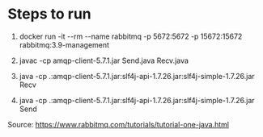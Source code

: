 # Steps to run

1. docker run -it --rm --name rabbitmq -p 5672:5672 -p 15672:15672 rabbitmq:3.9-management

1. javac -cp amqp-client-5.7.1.jar Send.java Recv.java

1. java -cp .:amqp-client-5.7.1.jar:slf4j-api-1.7.26.jar:slf4j-simple-1.7.26.jar Recv

1. java -cp .:amqp-client-5.7.1.jar:slf4j-api-1.7.26.jar:slf4j-simple-1.7.26.jar Send

Source: https://www.rabbitmq.com/tutorials/tutorial-one-java.html
